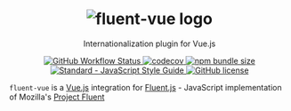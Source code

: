 
<h1 align="center">
  <img src="https://raw.githubusercontent.com/fluent-vue/docs/HEAD/src/assets/logo.svg" alt="fluent-vue logo" />
</h1>

<p align="center">
  Internationalization plugin for Vue.js
</p>

<p align="center">
  <a href="https://github.com/Demivan/fluent-vue/actions">
    <img src="https://img.shields.io/github/workflow/status/demivan/fluent-vue/Test" alt="GitHub Workflow Status">
  </a>
  <a href="https://codecov.io/gh/Demivan/fluent-vue">
    <img src="https://codecov.io/gh/Demivan/fluent-vue/branch/main/graph/badge.svg?token=0JSSE94EGJ" alt="codecov">
  </a>
  <a href="https://bundlephobia.com/result?p=fluent-vue">
    <img src="https://img.shields.io/bundlephobia/min/fluent-vue" alt="npm bundle size">
  </a>
  <a href="https://standardjs.com">
    <img src="https://img.shields.io/badge/code_style-standard-brightgreen.svg" alt="Standard - JavaScript Style Guide">
  </a>
  <a href="https://github.com/Demivan/fluent-vue/blob/main/LICENSE">
    <img src="https://img.shields.io/github/license/demivan/fluent-vue" alt="GitHub license">
  </a>
</p>

`fluent-vue` is a [Vue.js](https://vuejs.org) integration for [Fluent.js](https://github.com/projectfluent/fluent.js) - JavaScript implementation of Mozilla's [Project Fluent](https://projectfluent.org)
